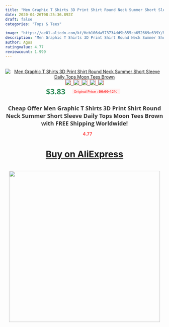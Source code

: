 ```yaml
---
title: "Men Graphic T Shirts 3D Print Shirt Round Neck Summer Short Sleeve Daily Tops Moon Tees Brown"
date: 2020-04-26T08:25:36.892Z
draft: false
categories: "Tops & Tees"

image: "https://ae01.alicdn.com/kf/Heb106da573734dd9b355cb652669e639Y/Men-Graphic-T-Shirts-3D-Print-Shirt-Round-Neck-Summer-Short-Sleeve-Daily-Tops-Moon-Tees.jpg"
description: "Men Graphic T Shirts 3D Print Shirt Round Neck Summer Short Sleeve Daily Tops Moon Tees Brown"
author: Agus
ratingvalue: 4.77
reviewcount: 1.999
---
```

<br>
<div style="text-align: center;">
<a href="https://s.click.aliexpress.com/e/_AanmFL" target="_blank" rel="nofollow noopener noreferrer"><img alt="Men Graphic T Shirts 3D Print Shirt Round Neck Summer Short Sleeve Daily Tops Moon Tees Brown" class="magnifier-image" src="https://ae01.alicdn.com/kf/Heb106da573734dd9b355cb652669e639Y/Men-Graphic-T-Shirts-3D-Print-Shirt-Round-Neck-Summer-Short-Sleeve-Daily-Tops-Moon-Tees.jpg_640x640.jpg">
<br>
<img style="border:1px solid salmon" src="https://ae01.alicdn.com/kf/Heb106da573734dd9b355cb652669e639Y/Men-Graphic-T-Shirts-3D-Print-Shirt-Round-Neck-Summer-Short-Sleeve-Daily-Tops-Moon-Tees.jpg_120x120.jpg">&nbsp;&nbsp;<img style="border:1px solid salmon" src="https://ae01.alicdn.com/kf/Hc7700f631c2a4bc7a9e5cb4f9e1fb2faf/Men-Graphic-T-Shirts-3D-Print-Shirt-Round-Neck-Summer-Short-Sleeve-Daily-Tops-Moon-Tees.jpg_120x120.jpg">&nbsp;&nbsp;<img style="border:1px solid salmon" src="_120x120.jpg">&nbsp;&nbsp;<img style="border:1px solid salmon" src="_120x120.jpg">&nbsp;&nbsp;<img style="border:1px solid salmon" src="_120x120.jpg"></a></div><br0>
<div style="text-align: center;"><span style="background-color: white; border: 0px; box-sizing: border-box; color: seagreen; display: inline-block; font-family: &quot;open sans&quot; , &quot;arial&quot; , &quot;helvetica&quot; , sans-serif , &quot;heiti&quot;; font-size: 24px; font-stretch: inherit; font-weight: 700; line-height: inherit; margin: 0px 10px 0px 0px; padding: 0px; vertical-align: middle;">$3.83 </span>
<span style="background: rgb(255 , 241 , 241); border-radius: 3px; border: 0px; box-sizing: border-box; color: #ff4747; display: inline-block; font-family: inherit; font-size: 12px; font-stretch: inherit; font-style: inherit; font-variant: inherit; font-weight: 600; line-height: inherit; margin: 0px; padding: 2px 5px; transform: scale(0.9); vertical-align: middle;">Original Price : <b style="text-decoration: line-through;">$6.60 </b> 42%&nbsp;&nbsp;</span></div>
<h1 style="color: #333333; display: inline-block; font-family: &quot;open sans&quot; , &quot;arial&quot; , &quot;helvetica&quot; , sans-serif , &quot;heiti&quot;; font-size: 18px; font-stretch: inherit; font-weight: 700; text-align: center;">Cheap Offer Men Graphic T Shirts 3D Print Shirt Round Neck Summer Short Sleeve Daily Tops Moon Tees Brown with FREE Shipping Worldwide!</h1>
<div style="color: #ff4747; text-align: center;">
<img src="https://4.bp.blogspot.com/-M0ZcTcb-5uY/XleCXlxnR4I/AAAAAAAAAEc/OrjgMkXV1oMQFaCRZj5HQwOCBcu3w1FegCPcBGAYYCw/s1600/star.png" style="height: 15px;">&nbsp;<b>4.77</b></div>
<div class="button_cont" align="center"><a class="buynow_a" href="https://s.click.aliexpress.com/e/_AanmFL" target="_blank" rel="nofollow noopener noreferrer"><H1>Buy on AliExpress</H1></a></div><br>
<div class="separator" style="clear: both; text-align: center;">
<img src="https://lh3.googleusercontent.com/-pTy5HemUv9M/XlePHvY0dAI/AAAAAAAAAE4/0nX5iRUoIWY8eMW9Dpxeirr157OZliDIgCLcBGAsYHQ/s1600/badge.gif" width="480">
</div>
